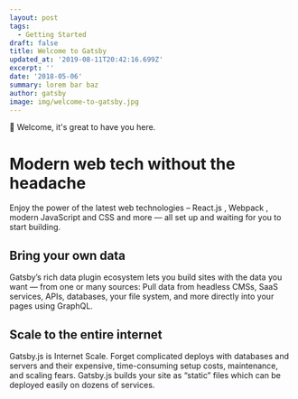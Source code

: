 ```yaml
---
layout: post
tags:
  - Getting Started
draft: false
title: Welcome to Gatsby
updated_at: '2019-08-11T20:42:16.699Z'
excerpt: ''
date: '2018-05-06'
summary: lorem bar baz
author: gatsby
image: img/welcome-to-gatsby.jpg
---
```

👋 Welcome, it's great to have you here.

# Modern web tech without the headache

Enjoy the power of the latest web technologies – React.js , Webpack , modern JavaScript and CSS and more — all set up and waiting for you to start building.

## Bring your own data

Gatsby’s rich data plugin ecosystem lets you build sites with the data you want — from one or many sources: Pull data from headless CMSs, SaaS services, APIs, databases, your file system, and more directly into your pages using GraphQL.

## Scale to the entire internet

Gatsby.js is Internet Scale. Forget complicated deploys with databases and servers and their expensive, time-consuming setup costs, maintenance, and scaling fears. Gatsby.js builds your site as “static” files which can be deployed easily on dozens of services.
